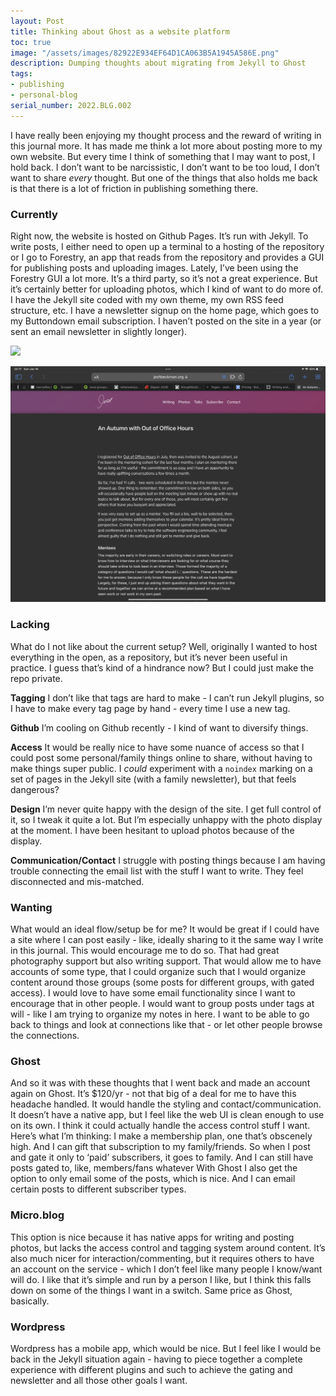 ```yaml
---
layout: Post
title: Thinking about Ghost as a website platform
toc: true
image: "/assets/images/82922E934EF64D1CA063B5A1945A586E.png"
description: Dumping thoughts about migrating from Jekyll to Ghost
tags:
- publishing
- personal-blog
serial_number: 2022.BLG.002
---
```

I have really been enjoying my thought process and the reward of writing in this journal more\. It has made me think a lot more about posting more to my own website\.
But every time I think of something that I may want to post, I hold back\. 
I don’t want to be narcissistic, I don’t want to be too loud, I don’t want to share *every* thought\.
But one of the things that also holds me back is that there is a lot of friction in publishing something there\.

### Currently
Right now, the website is hosted on Github Pages\. It’s run with Jekyll\.
To write posts, I either need to open up a terminal to a hosting of the repository or I go to Forestry, an app that reads from the repository and provides a GUI for publishing posts and uploading images\.
Lately, I’ve been using the Forestry GUI a lot more\. It’s a third party, so it’s not a great experience\. But it’s certainly better for uploading photos, which I kind of want to do more of\.
I have the Jekyll site coded with my own theme, my own RSS feed structure, etc\.
I have a newsletter signup on the home page, which goes to my Buttondown email subscription\.
I haven’t posted on the site in a year \(or sent an email newsletter in slightly longer\)\.

![](/assets/images/9430CAF50110409E975350540FEFD8A6.png)

![](/assets/images/82922E934EF64D1CA063B5A1945A586E.png)

### Lacking
What do I not like about the current setup?
Well, originally I wanted to host everything in the open, as a repository, but it’s never been useful in practice\. I guess that’s kind of a hindrance now? But I could just make the repo private\.

**Tagging**
I don’t like that tags are hard to make \- I can’t run Jekyll plugins, so I have to make every tag page by hand \- every time I use a new tag\.

**Github**
I’m cooling on Github recently \- I kind of want to diversify things\.

**Access**
It would be really nice to have some nuance of access so that I could post some personal/family things online to share, without having to make things super public\. I *could* experiment with a `noindex` marking on a set of pages in the Jekyll site \(with a family newsletter\), but that feels dangerous?

**Design**
I’m never quite happy with the design of the site\. I get full control of it, so I tweak it quite a lot\. But I’m especially unhappy with the photo display at the moment\. I have been hesitant to upload photos because of the display\.

**Communication/Contact**
I struggle with posting things because I am having trouble connecting the email list with the stuff I want to write\. They feel disconnected and mis\-matched\.

### Wanting
What would an ideal flow/setup be for me?
It would be great if I could have a site where I can post easily \- like, ideally sharing to it the same way I write in this journal\. This would encourage me to do so\. That had great photography support but also writing support\. That would allow me to have accounts of some type, that I could organize such that I would organize content around those groups \(some posts for different groups, with gated access\)\.
I would love to have some email functionality since I want to encourage that in other people\.
I would want to group posts under tags at will \- like I am trying to organize my notes in here\. I want to be able to go back to things and look at connections like that \- or let other people browse the connections\.

### Ghost
And so it was with these thoughts that I went back and made an account again on Ghost\.
It’s $120/yr \- not that big of a deal for me to have this headache handled\.
It would handle the styling and contact/communication\.
It doesn’t have a native app, but I feel like the web UI is clean enough to use on its own\.
I think it could actually handle the access control stuff I want\. Here’s what I’m thinking: I make a membership plan, one that’s obscenely high\. And I can gift that subscription to my family/friends\. So when I post and gate it only to ‘paid’ subscribers, it goes to family\. And I can still have posts gated to, like, members/fans whatever
With Ghost I also get the option to only email some of the posts, which is nice\. And I can email certain posts to different subscriber types\.

### Micro\.blog
This option is nice because it has native apps for writing and posting photos, but lacks the access control and tagging system around content\. It’s also much nicer for interaction/commenting, but it requires others to have an account on the service \- which I don’t feel like many people I know/want will do\.
I like that it’s simple and run by a person I like, but I think this falls down on some of the things I want in a switch\.
Same price as Ghost, basically\.

### Wordpress
Wordpress has a mobile app, which would be nice\. But I feel like I would be back in the Jekyll situation again \- having to piece together a complete experience with different plugins and such to achieve the gating and newsletter and all those other goals I want\.
